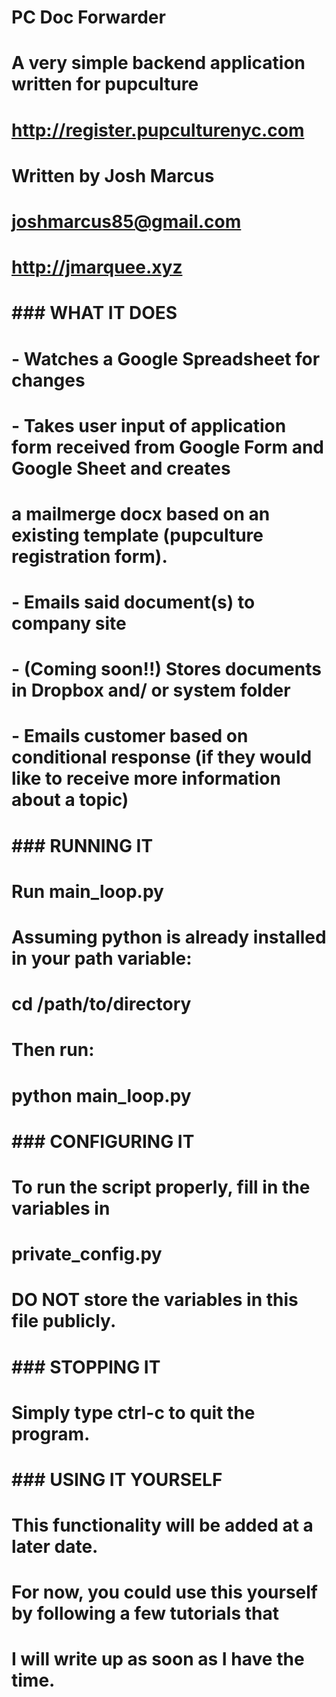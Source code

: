 # PC Doc Forwarder
# A very simple backend application written for pupculture
# http://register.pupculturenyc.com
#
# Written by Josh Marcus
# joshmarcus85@gmail.com
# http://jmarquee.xyz
#
#
# ### WHAT IT DOES ###
# - Watches a Google Spreadsheet for changes 
# - Takes user input of application form received from Google Form and Google Sheet and creates
#                                 a mailmerge docx based on an existing template (pupculture registration form). 
# - Emails said document(s) to company site
# - (Coming soon!!) Stores documents in Dropbox and/ or system folder
# - Emails customer based on conditional response (if they would like to receive more information about a topic)
#
# ### RUNNING IT ###
# Run main_loop.py
# 
# Assuming python is already installed in your path variable:
#    cd /path/to/directory
# Then run:
#    python main_loop.py    
#
# ### 	CONFIGURING IT ###
# To run the script properly, fill in the variables in 
# private_config.py
# DO NOT store the variables in this file publicly. 
#
# ### STOPPING IT ###
# Simply type ctrl-c to quit the program.
#
# ### USING IT YOURSELF
# This functionality will be added at a later date.
# For now, you could use this yourself by following a few tutorials that
# I will write up as soon as I have the time.


